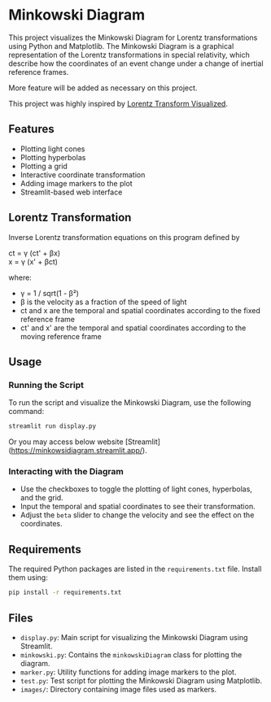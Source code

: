 # Minkowski Diagram

This project visualizes the Minkowski Diagram for Lorentz transformations using Python and Matplotlib. The Minkowski Diagram is a graphical representation of the Lorentz transformations in special relativity, which describe how the coordinates of an event change under a change of inertial reference frames.

More feature will be added as necessary on this project. 

This project was highly inspired by [Lorentz Transform Visualized](https://mathcube.online/blog/lorentz-transform-visualized/).

## Features

- Plotting light cones
- Plotting hyperbolas
- Plotting a grid
- Interactive coordinate transformation
- Adding image markers to the plot
- Streamlit-based web interface

## Lorentz Transformation

Inverse Lorentz transformation equations on this program defined by

ct = γ (ct' + βx)  
x  = γ (x' + βct)

where:  
- γ = 1 / sqrt(1 - β²)  
- β is the velocity as a fraction of the speed of light  
- ct and x are the temporal and spatial coordinates according to the fixed reference frame  
- ct' and x' are the temporal and spatial coordinates according to the moving reference frame

## Usage

### Running the Script

To run the script and visualize the Minkowski Diagram, use the following command:

```sh
streamlit run display.py
```

Or you may access below website [Streamlit] (https://minkowsidiagram.streamlit.app/).

### Interacting with the Diagram

- Use the checkboxes to toggle the plotting of light cones, hyperbolas, and the grid.
- Input the temporal and spatial coordinates to see their transformation.
- Adjust the `beta` slider to change the velocity and see the effect on the coordinates.

## Requirements

The required Python packages are listed in the `requirements.txt` file. Install them using:

```sh
pip install -r requirements.txt
```
## Files

- `display.py`: Main script for visualizing the Minkowski Diagram using Streamlit.
- `minkowski.py`: Contains the `minkowskiDiagram` class for plotting the diagram.
- `marker.py`: Utility functions for adding image markers to the plot.
- `test.py`: Test script for plotting the Minkowski Diagram using Matplotlib.
- `images/`: Directory containing image files used as markers.
